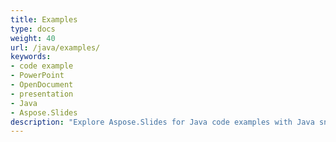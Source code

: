 ```yaml
---
title: Examples
type: docs
weight: 40
url: /java/examples/
keywords:
- code example
- PowerPoint
- OpenDocument
- presentation
- Java
- Aspose.Slides
description: "Explore Aspose.Slides for Java code examples with Java snippets for creating, editing, and converting presentations in PPT, PPTX, and ODP formats."
---
```

